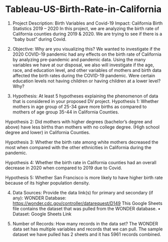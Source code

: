 # Tableau-US-Birth-Rate-in-California


1.	Project Description: 
Birth Variables and Covid-19 Impact: California Birth Statistics 2019 – 2020
In this project, we are analyzing the birth rate of California counties during 2019 & 2020. We are trying to see if there is a “baby bust” during Covid.

2.	Objective: Why are you visualizing this? 
We wanted to investigate if the 2020 COVID-19 pandemic had any effects on the birth rate of California by analyzing pre-pandemic and pandemic data. Using the many variables we have at our disposal, we also will investigate if the age, race, and education level, and other variables of mothers and birth data affected the birth rates during the COVID-19 pandemic. Were certain education levels not having children or having children at a lower level? Why? 

3.	Hypothesis: At least 5 hypotheses explaining the phenomenon of data that is considered in your proposed DV project. 
Hypothesis 1: Whether mothers in age group of 25-34 gave more births as compared to mothers of age group 35-44 in California Counties.

Hypothesis 2: Did mothers with higher degrees (bachelor’s degree and above) have less births than mothers with no college degree. (High school degree and lower) in California Counties.

Hypothesis 3: Whether the birth rate among white mothers decreased the most when compared with the other ethnicities in California during the pandemic.

Hypothesis 4: Whether the birth rate in California counties had an overall decrease in 2020 when compared to 2019 due to Covid.

Hypothesis 5: Whether San Francisco is more likely to have higher birth rate because of its higher population density.


4.	Data Sources: Provide the data link(s) for primary and secondary (if any):
WONDER Database: https://wonder.cdc.gov/controller/datarequest/D149
This Google Sheets file contains the dataset that was pulled from the WONDER database.
•	Dataset: Google Sheets Link

5.	Number of Records: How many records in the data set?
The WONDER data set has multiple variables and records that we can pull. The sample dataset we have pulled has 2 sheets and it has 5961 records combined.
